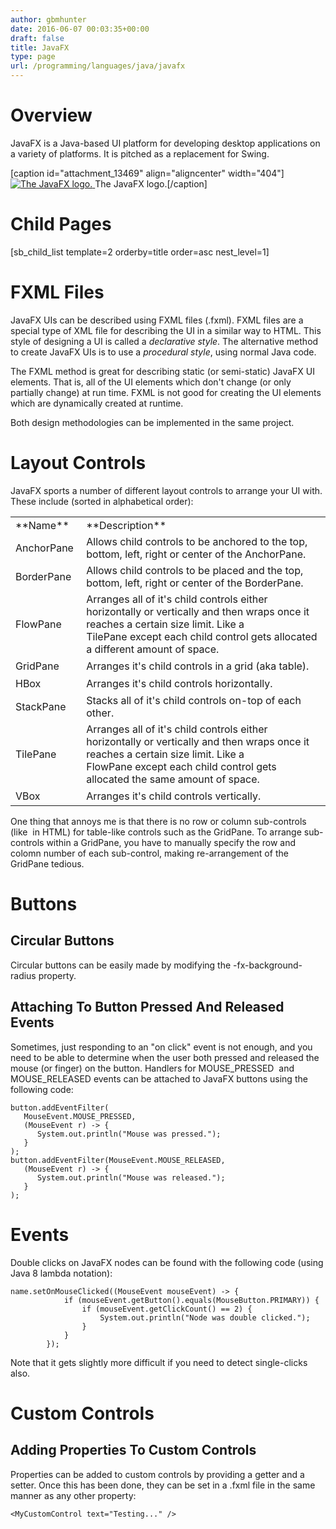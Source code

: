 ```yaml
---
author: gbmhunter
date: 2016-06-07 00:03:35+00:00
draft: false
title: JavaFX
type: page
url: /programming/languages/java/javafx
---
```


# Overview




JavaFX is a Java-based UI platform for developing desktop applications on a variety of platforms. It is pitched as a replacement for Swing.


[caption id="attachment_13469" align="aligncenter" width="404"][![The JavaFX logo.](/images/2016/06/javafx-logo.png)
](/images/2016/06/javafx-logo.png) The JavaFX logo.[/caption]


# Child Pages




[sb_child_list template=2 orderby=title order=asc nest_level=1]




# FXML Files




JavaFX UIs can be described using FXML files (.fxml). FXML files are a special type of XML file for describing the UI in a similar way to HTML. This style of designing a UI is called a _declarative style_. The alternative method to create JavaFX UIs is to use a _procedural style_, using normal Java code.




The FXML method is great for describing static (or semi-static) JavaFX UI elements. That is, all of the UI elements which don't change (or only partially change) at run time. FXML is not good for creating the UI elements which are dynamically created at runtime.




Both design methodologies can be implemented in the same project.




# Layout Controls




JavaFX sports a number of different layout controls to arrange your UI with. These include (sorted in alphabetical order):


<table >
<tbody >
<tr style="height: 28px;" >

<td style="height: 28px;" >**Name**
</td>

<td style="height: 28px;" >**Description**
</td>
</tr>
<tr style="height: 28px;" >

<td style="height: 28px;" >AnchorPane 
</td>

<td style="height: 28px;" >Allows child controls to be anchored to the top, bottom, left, right or center of the AnchorPane.
</td>
</tr>
<tr style="height: 28px;" >

<td style="height: 28px;" >BorderPane 
</td>

<td style="height: 28px;" >Allows child controls to be placed and the top, bottom, left, right or center of the BorderPane.
</td>
</tr>
<tr style="height: 28px;" >

<td style="height: 28px;" >FlowPane 
</td>

<td style="height: 28px;" >Arranges all of it's child controls either horizontally or vertically and then wraps once it reaches a certain size limit. Like a TilePane except each child control gets allocated a different amount of space.
</td>
</tr>
<tr style="height: 28px;" >

<td style="height: 28px;" >GridPane 
</td>

<td style="height: 28px;" >Arranges it's child controls in a grid (aka table).
</td>
</tr>
<tr style="height: 28px;" >

<td style="height: 28px;" >HBox 
</td>

<td style="height: 28px;" >Arranges it's child controls horizontally.
</td>
</tr>
<tr style="height: 28px;" >

<td style="height: 28px;" >StackPane 
</td>

<td style="height: 28px;" >Stacks all of it's child controls on-top of each other.
</td>
</tr>
<tr style="height: 28px;" >

<td style="height: 28px;" >TilePane 
</td>

<td style="height: 28px;" >Arranges all of it's child controls either horizontally or vertically and then wraps once it reaches a certain size limit. Like a FlowPane except each child control gets allocated the same amount of space.
</td>
</tr>
<tr style="height: 28px;" >

<td style="height: 28px;" >VBox
</td>

<td style="height: 28px;" >Arranges it's child controls vertically.
</td>
</tr>
</tbody>
</table>


One thing that annoys me is that there is no row or column sub-controls (like <tr> in HTML) for table-like controls such as the GridPane. To arrange sub-controls within a GridPane, you have to manually specify the row and colomn number of each sub-control, making re-arrangement of the GridPane tedious.




# Buttons




## Circular Buttons




Circular buttons can be easily made by modifying the -fx-background-radius property.




## Attaching To Button Pressed And Released Events




Sometimes, just responding to an "on click" event is not enough, and you need to be able to determine when the user both pressed and released the mouse (or finger) on the button. Handlers for MOUSE_PRESSED  and MOUSE_RELEASED events can be attached to JavaFX buttons using the following code:



    
    button.addEventFilter(
       MouseEvent.MOUSE_PRESSED,
       (MouseEvent r) -> {
          System.out.println("Mouse was pressed.");
       }
    );
    button.addEventFilter(MouseEvent.MOUSE_RELEASED,
       (MouseEvent r) -> {
          System.out.println("Mouse was released.");
       }
    );




# Events




Double clicks on JavaFX nodes can be found with the following code (using Java 8 lambda notation):



    
    name.setOnMouseClicked((MouseEvent mouseEvent) -> {
                if (mouseEvent.getButton().equals(MouseButton.PRIMARY)) {
                    if (mouseEvent.getClickCount() == 2) {
                        System.out.println("Node was double clicked.");
                    }
                }
            });




Note that it gets slightly more difficult if you need to detect single-clicks also.




# Custom Controls




## Adding Properties To Custom Controls




Properties can be added to custom controls by providing a getter and a setter. Once this has been done, they can be set in a .fxml file in the same manner as any other property:



    
    <MyCustomControl text="Testing..." />



